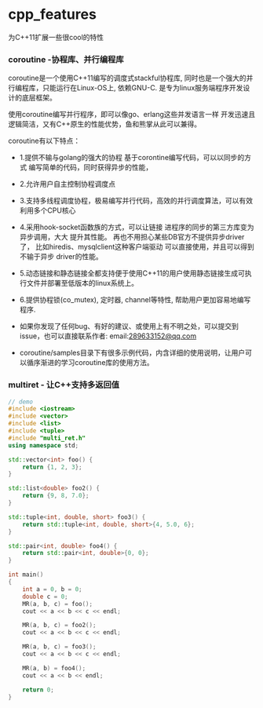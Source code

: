 # cpp_features

为C++11扩展一些很cool的特性


### coroutine  -协程库、并行编程库

coroutine是一个使用C++11编写的调度式stackful协程库,
同时也是一个强大的并行编程库，只能运行在Linux-OS上, 依赖GNU-C.
是专为linux服务端程序开发设计的底层框架。

使用coroutine编写并行程序，即可以像go、erlang这些并发语言一样
开发迅速且逻辑简洁，又有C++原生的性能优势，鱼和熊掌从此可以兼得。

coroutine有以下特点：
 *   1.提供不输与golang的强大的协程
      基于corontine编写代码，可以以同步的方式
      编写简单的代码，同时获得异步的性能，
 *   2.允许用户自主控制协程调度点
 *   3.支持多线程调度协程，极易编写并行代码，高效的并行调度算法，可以有效利用多个CPU核心
 *   4.采用hook-socket函数族的方式，可以让链接
      进程序的同步的第三方库变为异步调用，大大
      提升其性能。
      再也不用担心某些DB官方不提供异步driver了，
      比如hiredis、mysqlclient这种客户端驱动
      可以直接使用，并且可以得到不输于异步
      driver的性能。
 *   5.动态链接和静态链接全都支持便于使用C++11的用户使用静态链接生成可执行文件并部署至低版本的linux系统上。
 *   6.提供协程锁(co_mutex), 定时器, channel等特性,
      帮助用户更加容易地编写程序. 
 
 *   如果你发现了任何bug、有好的建议、或使用上有不明之处，可以提交到issue，也可以直接联系作者:
      email:289633152@qq.com

 *   coroutine/samples目录下有很多示例代码，内含详细的使用说明，让用户可以循序渐进的学习coroutine库的使用方法。

### multiret   - 让C++支持多返回值

~~~~~~~~~~cpp
// demo
#include <iostream>
#include <vector>
#include <list>
#include <tuple>
#include "multi_ret.h"
using namespace std;

std::vector<int> foo() {
    return {1, 2, 3};
}

std::list<double> foo2() {
    return {9, 8, 7.0};
}

std::tuple<int, double, short> foo3() {
    return std::tuple<int, double, short>{4, 5.0, 6};
}

std::pair<int, double> foo4() {
    return std::pair<int, double>{0, 0};
}

int main()
{
    int a = 0, b = 0;
    double c = 0;
    MR(a, b, c) = foo();
    cout << a << b << c << endl;

    MR(a, b, c) = foo2();
    cout << a << b << c << endl;

    MR(a, b, c) = foo3();
    cout << a << b << c << endl;

    MR(a, b) = foo4();
    cout << a << b << endl;

    return 0;
}
~~~~~~~~~~
